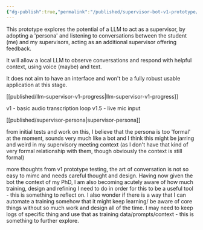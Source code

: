 ```yaml
---
{"dg-publish":true,"permalink":"/published/supervisor-bot-v1-prototype/","noteIcon":""}
---
```


This prototype explores the potential of a LLM to act as a supervisor, by adopting a 'persona' and listening to conversations between the student (me) and my supervisors, acting as an additional supervisor offering feedback.  

It will allow a local LLM to observe conversations and respond with helpful context, using voice (maybe) and text.  

It does not aim to have an interface and won't be a fully robust usable application at this stage.

[[published/llm-supervisor-v1-progress\|llm-supervisor-v1-progress]]

v1 - basic audio transcription loop
v1.5 - live mic input

[[published/supervisor-persona\|supervisor-persona]]

from initial tests and work on this, I believe that the persona is too 'formal' at the moment, sounds very much like a bot and I think this might be jarring and weird in my supervisory meeting context (as I don't have that kind of very formal relationship with them, though obviously the context is still formal)

more thoughts from v1 prototype testing, the art of conversation is not so easy to mimc and needs careful thought and design. Having now given the bot the context of my PhD, I am also becoming acutely aware of how much training, design and refining I need to do in order for this to be a useful tool - this is something to reflect on. I also wonder if there is a way that I can automate a training somehow that it might keep learning/ be aware of core things without so much work and design all of the time. I may need to keep logs of specific thing and use that as training data/prompts/context - this is something to further explore.